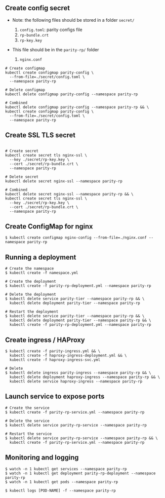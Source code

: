 ## Create config secret
- Note: the following files should be stored in a folder `secret/`

  1. `config.toml`: parity configs file
  2. `rp-bundle.crt`
  3. `rp-key.key`

- This file should be in the `parity-rp/` folder
  1. `nginx.conf`

```
# Create configmap
kubectl create configmap parity-config \
  --from-file=./secret/config.toml \
  --namespace parity-rp

# Delete configmap
kubectl delete configmap parity-config --namespace parity-rp

# Combined
kubectl delete configmap parity-config --namespace parity-rp && \
kubectl create configmap parity-config \
  --from-file=./secret/config.toml \
  --namespace parity-rp
```

## Create SSL TLS secret

```

# Create secret
kubectl create secret tls nginx-ssl \
  --key ./secret/rp-key.key \
  --cert ./secret/rp-bundle.crt \
  --namespace parity-rp

# Delete secret
kubectl delete secret nginx-ssl --namespace parity-rp

# Combined
kubectl delete secret nginx-ssl --namespace parity-rp && \
kubectl create secret tls nginx-ssl \
  --key ./secret/rp-key.key \
  --cert ./secret/rp-bundle.crt \
  --namespace parity-rp
```

## Create ConfigMap for nginx

```
$ kubectl create configmap nginx-config --from-file=./nginx.conf --namespace parity-rp
```

## Running a deployment

```
# Create the namespace
$ kubectl create -f namespace.yml

# Create the deployment
$ kubectl create -f parity-rp-deployment.yml --namespace parity-rp

# Delete the deployment
$ kubectl delete service parity-tier --namespace parity-rp && \
  kubectl delete deployment parity-tier --namespace parity-rp

# Restart the deployment
$ kubectl delete service parity-tier --namespace parity-rp && \
  kubectl delete deployment parity-tier --namespace parity-rp && \
  kubectl create -f parity-rp-deployment.yml --namespace parity-rp

```

## Create ingress / HAProxy

```
$ kubectl create -f parity-ingress.yml && \
  kubectl create -f haproxy-ingress-deployment.yml && \
  kubectl create -f haproxy-ingress-svc.yml

# Delete
$ kubectl delete ingress parity-ingress --namespace parity-rp && \
  kubectl delete deployment haproxy-ingress --namespace parity-rp && \
  kubectl delete service haproxy-ingress --namespace parity-rp
```


## Launch service to expose ports

```
# Create the service
$ kubectl create -f parity-rp-service.yml --namespace parity-rp

# Delete the service
$ kubectl delete service parity-rp-service --namespace parity-rp

# Restart the service
$ kubectl delete service parity-rp-service --namespace parity-rp && \
  kubectl create -f parity-rp-service.yml --namespace parity-rp
```

## Monitoring and logging

```
$ watch -n 1 kubectl get services --namespace parity-rp
$ watch -n 1 kubectl get deployment parity-rp-deployment --namespace parity-rp
$ watch -n 1 kubectl get pods --namespace parity-rp

$ kubectl logs [POD-NAME] -f --namespace parity-rp
```